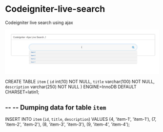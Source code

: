 # Codeigniter-live-search
Codeigniter live search using ajax

![Screenshot](image.png)

CREATE TABLE `item` (
  `id` int(10) NOT NULL,
  `title` varchar(100) NOT NULL,
  `description` varchar(250) NOT NULL
) ENGINE=InnoDB DEFAULT CHARSET=latin1;



--
-- Dumping data for table `item`
--

INSERT INTO `item` (`id`, `title`, `description`) VALUES
(4, 'item-1', 'item-1'),
(7, 'item-2', 'item-2'),
(8, 'item-3', 'item-3'),
(9, 'item-4', 'item-4');
